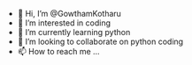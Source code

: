 - 👋 Hi, I’m @GowthamKotharu
- 👀 I’m interested in coding
- 🌱 I’m currently learning python
- 💞️ I’m looking to collaborate on python coding
- 📫 How to reach me ...

<!---
GowthamKotharu/GowthamKotharu is a ✨ special ✨ repository because its `README.md` (this file) appears on your GitHub profile.
You can click the Preview link to take a look at your changes.
--->
